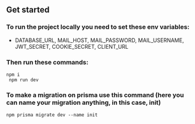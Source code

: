 ## Get started

### To run the project locally you need to set these env variables:

- DATABASE_URL, MAIL_HOST, MAIL_PASSWORD, MAIL_USERNAME, JWT_SECRET, COOKIE_SECRET, CLIENT_URL

### Then run these commands:

`npm i`<br>
` npm run dev`

### To make a migration on prisma use this command (here you can name your migration anything, in this case, init)

`npm prisma migrate dev --name init`
